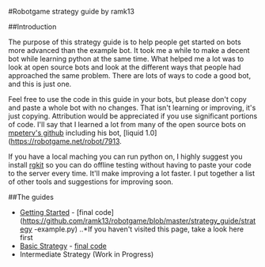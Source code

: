 #Robotgame strategy guide
by ramk13

##Introduction

The purpose of this strategy guide is to help people get started on bots more advanced than the example bot. It took me a while to make a decent bot while learning python at the same time. What helped me a lot was to look at open source bots and look at the different ways that people had approached the same problem. There are lots of ways to code a good bot, and this is just one.

Feel free to use the code in this guide in your bots, but please don't copy and paste a whole bot with no changes. That isn't learning or improving, it's just copying. Attribution would be appreciated if you use significant portions of code. I'll say that I learned a lot from many of the open source bots on [mpeterv's github](https://github.com/mpeterv/robotgame-bots) including his bot, [liquid 1.0](https://robotgame.net/robot/7913.

If you have a local maching you can run python on, I highly suggest you install [rgkit](https://github.com/WhiteHalmos/rgkit) so you can do offline testing without having to paste your code to the server every time. It'll make improving a lot faster. I put together a list of other tools and suggestions for improving soon.

##The guides

* [Getting Started](https://robotgame.net/gettingstarted) - [final code](https://github.com/ramk13/robotgame/blob/master/strategy_guide/strategy -example.py)
..*If you haven't visited this page, take a look here first
* [Basic Strategy](https://github.com/ramk13/robotgame/blob/master/strategy_guide/robotgame_basic_strategy.md) - [final code](https://github.com/ramk13/robotgame/blob/master/strategy_guide/strategy-basic.py)
* Intermediate Strategy (Work in Progress)